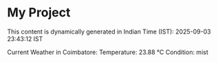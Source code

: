 # My Project

This content is dynamically generated in Indian Time (IST): 2025-09-03 23:43:12 IST


Current Weather in Coimbatore:
Temperature: 23.88 °C
Condition: mist
